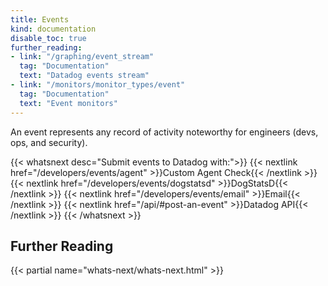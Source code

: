 ```yaml
---
title: Events
kind: documentation
disable_toc: true
further_reading:
- link: "/graphing/event_stream"
  tag: "Documentation"
  text: "Datadog events stream"
- link: "/monitors/monitor_types/event"
  tag: "Documentation"
  text: "Event monitors"
---
```


An event represents any record of activity noteworthy for engineers (devs, ops, and security).

{{< whatsnext desc="Submit events to Datadog with:">}}
    {{< nextlink href="/developers/events/agent" >}}Custom Agent Check{{< /nextlink >}}
    {{< nextlink href="/developers/events/dogstatsd" >}}DogStatsD{{< /nextlink >}}
    {{< nextlink href="/developers/events/email" >}}Email{{< /nextlink >}}
    {{< nextlink href="/api/#post-an-event" >}}Datadog API{{< /nextlink >}}
{{< /whatsnext >}}

## Further Reading

{{< partial name="whats-next/whats-next.html" >}}

